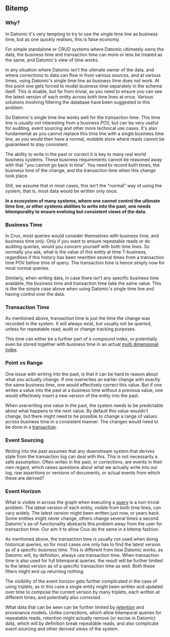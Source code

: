 ## Bitemp

### Why?

In Datomic it's very tempting to try to use the single time line as
business time, but as one quickly realises, this is false economy.

For simple standalone or CRUD systems where Datomic ultimately owns
the data, the business time and transaction time can more or less be
treated as the same, and Datomic's view of time works.

In any situation where Datomic isn't the ultimate owner of the data,
and where corrections to data can flow in from various sources, and at
various times, using Datomic's single time line as business time does
not work. At this point one gets forced to model business time
separately in the schema itself. This is doable, but far from trivial,
as you need to ensure you can see the latest version of each entity
across both time lines at once. Various solutions involving filtering
the database have been suggested to this problem.

So Datomic's single time line works well for the transaction
time. This time line is usually not interesting from a business POV,
but can be very useful for auditing, event sourcing and other more
technical use cases. It's also fundamental as you cannot replace this
time line with a single business time line, as you would then have a
normal, mutable store where reads cannot be guaranteed to stay
consistent.

The ability to write in the past or correct it is key to many real
world business systems. These business requirements cannot be reasoned
away with that "you cannot go back in time". You need to record both
times, the business time of the change, and the transaction time when
this change took place.

Still, we assume that in most cases, this isn't the "normal" way of
using the system, that is, most data would be written only once.

**In a ecosystem of many systems, where one cannot control the
ultimate time line, or other systems abilities to write into the past,
one needs bitemporality to ensure evolving but consistent views of the
data.**

### Business Time

In Crux, most queries would consider themselves with business time,
and business time only. Only if you want to ensure repeatable reads or
do auditing queries, would you concern yourself with both time
lines. So normally you ask, what is the value of this entity at time
T-business, regardless if this history has been rewritten several
times from a transaction time POV before time of query. The
transaction time is hence simply now for most normal queries.

Similarly, when writing data, in case there isn't any specific
business time available, the business time and transaction time take
the same value. This is like the simple case above when using
Datomic's single time line and having control over the data.

### Transaction Time

As mentioned above, transaction time is just the time the change was
recorded in the system. It will always exist, but usually not be
queried, unless for repeatable read, audit or change tracking
purposes.

This time can either be a further part of a compound index, or
potentially even be stored together with business time in an actual
[multi dimensional
index](https://redis.io/topics/indexes#multi-dimensional-indexes).

### Point vs Range

One issue with writing into the past, is that it can be hard to reason
about what you actually change. If one overwrites an earlier
change with exactly the same business time, one would effectively
correct this value. But if one writes a value into the past at a
business time without a previous value, one would effectively insert a
new version of the entity into the past.

When overwriting one value in the past, the system needs to be
predictable about what happens to the next value. By default this
value wouldn't change, but there might need to be possible to change a
range of values across business time in a consistent manner. The
changes would need to be done in a [transaction](transactions.md).

### Event Sourcing

Writing into the past assumes that any downstream system that derives
state from the transaction log can deal with this. This is not
necessarily a safe assumption. Often writes in the past, or
corrections, are events in their own regard, which raises questions
about what we actually write into our log, raw assertions or versions
of documents, or actual events from which these are derived?

### Event Horizon

What is visible in across the graph when executing a [query](query.md)
is a non-trivial problem. The latest version of each entity, visible
from both time lines, can vary widely. The latest version might been
written just now, or years back. Some entities might never change,
others change several times a second. Datomic's as-of functionality
abstracts this problem away from the user for transaction time. Our
aim it to allow Crux do the same in a bitemp fashion.

As mentioned above, the transaction time is usually not used when
doing historical queries, so for most cases one only has to find the
latest version as of a specific business time. This is different from
how Datomic works, as Datomic will, by definition, always use
transaction time. When transaction time is also used for full
bitemporal queries, the result will be further limited to the latest
version as of a specific transaction time as well. Both these filters
might end up returning nothing.

The visibility of the event horizon gets further complicated in the
case of using triplets, as in this case a single entity might been
written and updated over time to compose the current version by many
triplets, each written at different times, and potentially also
corrected.

What data that can be seen can be further limited by
[retention](retention.md) and provenance models. Unlike corrections,
which allow bitemporal queries for repeatable reads, retention might
actually remove (or excise in Datomic) data, which will by definition
break repeatable reads, and also complicate event sourcing and other
derived views of the system.
